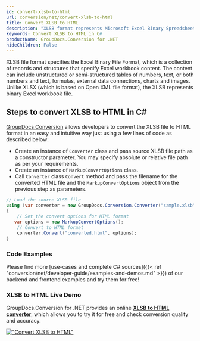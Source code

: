 ```yaml
---
id: convert-xlsb-to-html
url: conversion/net/convert-xlsb-to-html
title: Convert XLSB to HTML
description: "XLSB format represents Microsoft Excel Binary Spreadsheet File with .xlsb extension. Learn how to convert XLSB to HTML file programmatically in C# language using GroupDocs.Conversion for .NET library."
keywords: Convert XLSB to HTML in C#
productName: GroupDocs.Conversion for .NET
hideChildren: False
---
```


XLSB file format specifies the Excel Binary File Format, which is a collection of records and structures that specify Excel workbook content. The content can include unstructured or semi-structured tables of numbers, text, or both numbers and text, formulas, external data connections, charts and images. Unlike XLSX (which is based on Open XML file format), the XLSB represents binary Excel workbook file.

## Steps to convert XLSB to HTML in C#

[GroupDocs.Conversion](https://products.groupdocs.com/conversion/net) allows developers to convert the XLSB file to HTML format in an easy and intuitive way just using a few lines of code as described below:

* Create an instance of `Converter` class and pass source XLSB file path as a constructor parameter. You may specify absolute or relative file path as per your requirements. 
* Create an instance of `MarkupConvertOptions` class.
* Call `Converter` class `Convert` method and pass the filename for the converted HTML file and the `MarkupConvertOptions` object from the previous step as parameters.

```csharp
// Load the source XLSB file
using (var converter = new GroupDocs.Conversion.Converter("sample.xlsb"))
{
    // Set the convert options for HTML format
   var options = new MarkupConvertOptions();
    // Convert to HTML format
    converter.Convert("converted.html", options);
}
```

### Code Examples

Please find more [use-cases and complete C# sources]({{< ref "conversion/net/developer-guide/examples-and-demos.md" >}}) of our backend and frontend examples and try them for free!

### XLSB to HTML Live Demo

GroupDocs.Conversion for .NET provides an online [**XLSB to HTML converter**](https://products.groupdocs.app/conversion/xlsb-to-html), which allows you to try it for free and check conversion quality and accuracy.

[!["Convert XLSB to HTML"](conversion/net/images/convert-to-html/convert-xlsb-to-html.png)](https://products.groupdocs.app/conversion/xlsb-to-html)